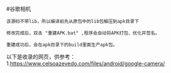 #谷歌相机

```
该源码不带lib，所以编译前先从原包中的lib包解压到apk目录下

修改完成后，双击 "重建APK.bat" ,程序会自动将APK打包、优化并签名。

重建成功后，会在apk目录下的build里面生产apk包。 

```


以下是收录的网页，供参考：
1.https://www.celsoazevedo.com/files/android/google-camera/
